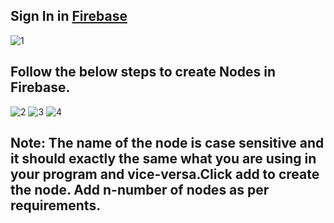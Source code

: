 ## Sign In in [Firebase](https://firebase.google.com/)
![1](http://funkyimg.com/i/2Pppu.png)
## Follow the below steps to create Nodes in Firebase.
![2](http://funkyimg.com/i/2PppK.jpg)
![3](http://funkyimg.com/i/2PppL.jpg)
![4](http://funkyimg.com/i/2PppM.jpg)
## Note: The name of the node is case sensitive and it should exactly the same what you are using in your program and vice-versa.Click add to create the node. Add n-number of nodes as per requirements.
